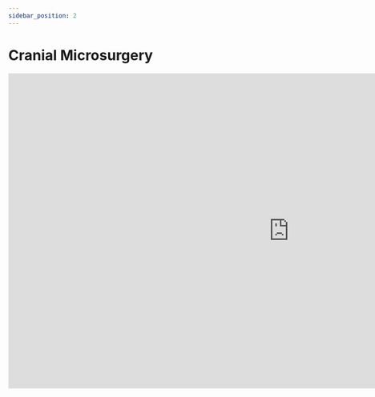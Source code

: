 ```yaml
---
sidebar_position: 2
---
```


# Cranial Microsurgery

<iframe width="1120" height="630" src="https://www.youtube.com/embed/IBFuNjUiCaw" title="YouTube video player" frameborder="0" allow="accelerometer; autoplay; clipboard-write; encrypted-media; gyroscope; picture-in-picture" allowfullscreen></iframe>

